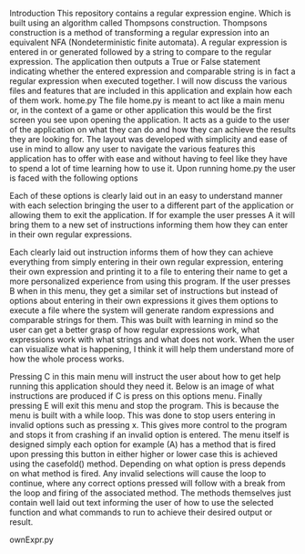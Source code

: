 Introduction 
This repository contains a regular expression engine. Which is built using an algorithm called Thompsons construction. Thompsons construction is a method of transforming a regular expression into an equivalent NFA (Nondeterministic finite automata). A regular expression is entered in or generated followed by a string to compare to the regular expression. The application then outputs a True or False statement indicating whether the entered expression and comparable string is in fact a regular expression when executed together.
I will now discuss the various files and features that are included in this application and explain how each of them work. 
home.py
The file home.py is meant to act like a main menu or, in the context of a game or other application this would be the first screen you see upon opening the application. It acts as a guide to the user of the application on what they can do and how they can achieve the results they are looking for. The layout was developed with simplicity and ease of use in mind to allow any user to navigate the various features this application has to offer with ease and without having to feel like they have to spend a lot of time learning how to use it. 
Upon running home.py the user is faced with the following options
 
Each of these options is clearly laid out in an easy to understand manner with each selection bringing the user to a different part of the application or allowing them to exit the application. If for example the user presses A it will bring them to a new set of instructions informing them how they can enter in their own regular expressions. 
 
Each clearly laid out instruction informs them of how they can achieve everything from simply entering in their own regular expression, entering their own expression and printing it to a file to entering their name to get a more personalized experience from using this program.
 If the user presses B when in this menu, they get a similar set of instructions but instead of options about entering in their own expressions it gives them options to execute a file where the system will generate random expressions and comparable strings for them. This was built with learning in mind so the user can get a better grasp of how regular expressions work, what expressions work with what strings and what does not work. When the user can visualize what is happening, I think it will help them understand more of how the whole process works.
 

Pressing C in this main menu will instruct the user about how to get help running this application should they need it. Below is an image of what instructions are produced if C is press on this options menu. 
Finally pressing E will exit this menu and stop the program. This is because the menu is built with a while loop. This was done to stop users entering in invalid options such as pressing x. This gives more control to the program and stops it from crashing if an invalid option is entered. 
The menu itself is designed simply each option for example (A) has a method that is fired upon pressing this button in either higher or lower case this is achieved using the casefold() method. Depending on what option is press depends on what method is fired. Any invalid selections will cause the loop to continue, where any correct options pressed will follow with a break from the loop and firing of the associated method. 
The methods themselves just contain well laid out text informing the user of how to use the selected function and what commands to run to achieve their desired output or result. 

ownExpr.py



